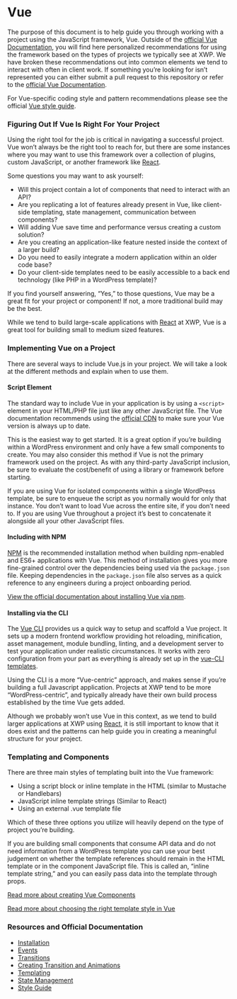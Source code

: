 # Vue

The purpose of this document is to help guide you through working with a project using the JavaScript framework, Vue. Outside of the [official Vue Documentation](https://vuejs.org/), you will find here personalized recommendations for using the framework based on the types of projects we typically see at XWP. We have broken these recommendations out into common elements we tend to interact with often in client work. If something you’re looking for isn’t represented you can either submit a pull request to this repository or refer to the [official Vue Documentation](https://vuejs.org/).

For Vue-specific coding style and pattern recommendations please see the official [Vue style guide](https://vuejs.org/v2/style-guide/).

### Figuring Out If Vue Is Right For Your Project <a id="figuring-out-if-vue-is-right-for-your-project"></a>

Using the right tool for the job is critical in navigating a successful project. Vue won’t always be the right tool to reach for, but there are some instances where you may want to use this framework over a collection of plugins, custom JavaScript, or another framework like [React](react.md).

Some questions you may want to ask yourself:

* Will this project contain a lot of components that need to interact with an API?
* Are you replicating a lot of features already present in Vue, like client-side templating, state management, communication between components?
* Will adding Vue save time and performance versus creating a custom solution?
* Are you creating an application-like feature nested inside the context of a larger build?
* Do you need to easily integrate a modern application within an older code base?
* Do your client-side templates need to be easily accessible to a back end technology \(like PHP in a WordPress template\)?

If you find yourself answering, “Yes,” to those questions, Vue may be a great fit for your project or component! If not, a more traditional build may be the best.

While we tend to build large-scale applications with [React](react.md) at XWP, Vue is a great tool for building small to medium sized features.

### Implementing Vue on a Project <a id="implementing-vue-on-a-project"></a>

There are several ways to include Vue.js in your project. We will take a look at the different methods and explain when to use them.

#### Script Element <a id="script-element"></a>

The standard way to include Vue in your application is by using a `<script>` element in your HTML/PHP file just like any other JavaScript file. The Vue documentation recommends using the [official CDN](https://vuejs.org/v2/guide/installation.html#CDN) to make sure your Vue version is always up to date.

This is the easiest way to get started. It is a great option if you’re building within a WordPress environment and only have a few small components to create. You may also consider this method if Vue is not the primary framework used on the project. As with any third-party JavaScript inclusion, be sure to evaluate the cost/benefit of using a library or framework before starting.

If you are using Vue for isolated components within a single WordPress template, be sure to enqueue the script as you normally would for only that instance. You don’t want to load Vue across the entire site, if you don’t need to. If you are using Vue throughout a project it’s best to concatenate it alongside all your other JavaScript files.

#### Including with NPM <a id="including-with-npm"></a>

[NPM](https://vuejs.org/v2/guide/installation.html#NPM) is the recommended installation method when building npm-enabled and ES6+ applications with Vue. This method of installation gives you more fine-grained control over the dependencies being used via the `package.json` file. Keeping dependencies in the `package.json` file also serves as a quick reference to any engineers during a project onboarding period.

[View the official documentation about installing Vue via npm](https://vuejs.org/v2/guide/installation.html#NPM).

#### Installing via the CLI <a id="installing-via-the-cli"></a>

The [Vue CLI](https://vuejs.org/v2/guide/installation.html#CLI) provides us a quick way to setup and scaffold a Vue project. It sets up a modern frontend workflow providing hot reloading, minification, asset management, module bundling, linting, and a development server to test your application under realistic circumstances. It works with zero configuration from your part as everything is already set up in the [vue-CLI templates](https://github.com/vuejs-templates/).

Using the CLI is a more “Vue-centric” approach, and makes sense if you’re building a full Javascript application. Projects at XWP tend to be more “WordPress-centric”, and typically already have their own build process established by the time Vue gets added.

Although we probably won’t use Vue in this context, as we tend to build larger applications at XWP using [React](react.md), it is still important to know that it does exist and the patterns can help guide you in creating a meaningful structure for your project.

### Templating and Components <a id="templating-and-components"></a>

There are three main styles of templating built into the Vue framework:

* Using a script block or inline template in the HTML \(similar to Mustache or Handlebars\)
* JavaScript inline template strings \(Similar to React\)
* Using an external .vue template file

Which of these three options you utilize will heavily depend on the type of project you’re building.

If you are building small components that consume API data and do not need information from a WordPress template you can use your best judgement on whether the template references should remain in the HTML template or in the component JavaScript file. This is called an, “inline template string,” and you can easily pass data into the template through props.

[Read more about creating Vue Components](https://vuejs.org/v2/guide/components.html)

[Read more about choosing the right template style in Vue](https://sebastiandedeyne.com/posts/2016/dealing-with-templates-in-vue-20)

### Resources and Official Documentation <a id="resources-and-official-documentation"></a>

* [Installation](https://vuejs.org/v2/guide/installation.html)
* [Events](https://vuejs.org/v2/guide/events.html)
* [Transitions](https://vuejs.org/v2/guide/transitions.html)
* [Creating Transition and Animations](https://css-tricks.com/creating-vue-js-transitions-animations/)
* [Templating](https://vuejs.org/v2/guide/syntax.html)
* [State Management](https://vuejs.org/v2/guide/state-management.html)
* [Style Guide](https://vuejs.org/v2/style-guide/)

